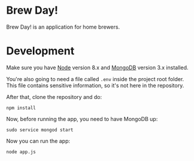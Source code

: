 # Brew Day!

Brew Day! is an application for home brewers.

# Development

Make sure you have [Node](https://nodejs.org) version 8.x and [MongoDB](https://docs.mongodb.com/manual/administration/install-community/) version 3.x installed.

You're also going to need a file called `.env` inside the project root folder. This file contains sensitive information, so it's not here in the repository.

After that, clone the repository and do:

`npm install`

Now, before running the app, you need to have MongoDB up:

`sudo service mongod start`

Now you can run the app:

`node app.js`
